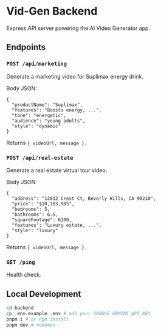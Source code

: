 # Vid-Gen Backend

Express API server powering the AI Video Generator app.

## Endpoints

### `POST /api/marketing`
Generate a marketing video for Suplimax energy drink.

Body JSON:
```
{
  "productName": "Suplimax",
  "features": "Boosts energy, ...",
  "tone": "energetic",
  "audience": "young adults",
  "style": "dynamic"
}
```
Returns `{ videoUrl, message }`.

### `POST /api/real-estate`
Generate a real estate virtual tour video.

Body JSON:
```
{
  "address": "12012 Crest Ct, Beverly Hills, CA 90210",
  "price": "$10,183,985",
  "bedrooms": 5,
  "bathrooms": 6.5,
  "squareFootage": 6100,
  "features": "Luxury estate, ...",
  "style": "luxury"
}
```
Returns `{ videoUrl, message }`.

### `GET /ping`
Health check.

## Local Development

```bash
cd backend
cp .env.example .env # add your GOOGLE_GEMINI_API_KEY
pnpm i # or npm install
pnpm dev # nodemon
```

